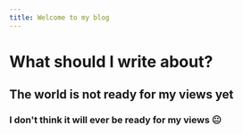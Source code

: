 ```yaml
---
title: Welcome to my blog
---
```

# What should I write about?
## The world is not ready for my views yet
### I don't think it will ever be ready for my views :neutral_face:
